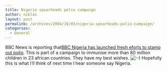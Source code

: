 ```yaml
---
title: Nigeria spearheads polio campaign
author: niklas
layout: post
permalink: /archives/2004/10/03/nigeria-spearheads-polio-campaign/
categories:
  - General
---
```

BBC News is reporting that[BBC Nigeria has launched fresh eforts to stamp out polio][1]. This is part of a campaign to immunise more than 80 million children in 23 african countries. They have my best wishes. <img src='http://blog.saers.com/wp-includes/images/smilies/icon_smile.gif' alt=':-)' class='wp-smiley' /> Hopefully this is what I&#8217;ll think of next time I hear someone say Nigeria.

 [1]: http://news.bbc.co.uk/1/hi/world/africa/3710490.stm
